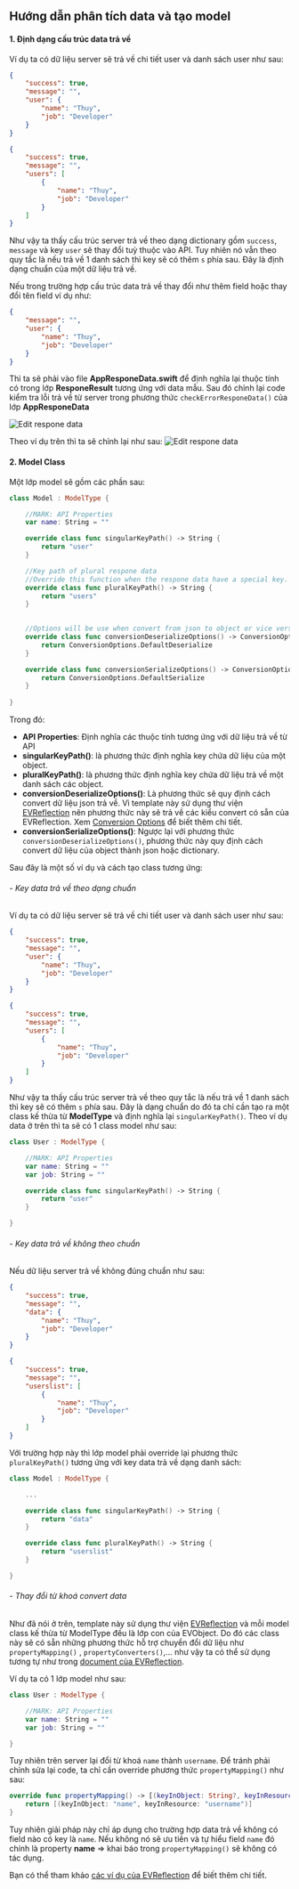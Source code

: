 ## Hướng dẫn phân tích data và tạo model
#### 1. Định dạng cấu trúc data trả về
Ví dụ ta có dữ liệu server sẽ trả về chi tiết user và danh sách user như sau:

```json
{
    "success": true,
    "message": "",
    "user": {
        "name": "Thuy",
        "job": "Developer"
    }
}
```

```json
{
    "success": true,
    "message": "",
    "users": [
        {
            "name": "Thuy",
            "job": "Developer"
        }
    ]
}
```

Như vậy ta thấy cấu trúc server trả về theo dạng dictionary gồm `success`, `message` và key `user` sẽ thay đổi tuỳ thuộc vào API. Tuy nhiên nó vẫn theo quy tắc là nếu trả về 1 danh sách thì key sẽ có thêm `s` phía sau. Đây là định dạng chuẩn của một dữ liệu trả về. 

Nếu trong trường hợp cấu trúc data trả về thay đổi như thêm field hoặc thay đổi tên field ví dụ như:

```json
{
    "message": "",
    "user": {
        "name": "Thuy",
        "job": "Developer"
    }
}
```

Thì ta sẽ phải vào file **AppResponeData.swift** để định nghĩa lại thuộc tính có trong lớp **ResponeResult** tương ứng với data mẫu. Sau đó chỉnh lại code kiểm tra lỗi trả về từ server trong phương thức `checkErrorResponeData()` của lớp **AppResponeData**

![Edit respone data](Images/mt1.png)

Theo ví dụ trên thì ta sẽ chỉnh lại như sau:
![Edit respone data](Images/mt2.png)

#### 2. Model Class

Một lớp model sẽ gồm các phần sau:

```swift
class Model : ModelType {

    //MARK: API Properties
    var name: String = ""

    override class func singularKeyPath() -> String {
        return "user"
    }

    //Key path of plural respone data
    //Override this function when the respone data have a special key. By default is adding `s` at the end.
    override class func pluralKeyPath() -> String {
    	return "users"
    }

    
    //Options will be use when convert from json to object or vice versa
    override class func conversionDeserializeOptions() -> ConversionOptions {
    	return ConversionOptions.DefaultDeserialize
    }

    override class func conversionSerializeOptions() -> ConversionOptions {
    	return ConversionOptions.DefaultSerialize
    }
    
}
```

Trong đó:
- **API Properties**: Định nghĩa các thuộc tính tương ứng với dữ liệu trả về từ API
- **singularKeyPath()**: là phương thức định nghĩa key chứa dữ liệu của một object.
- **pluralKeyPath()**: là phương thức định nghĩa key chứa dữ liệu trả về một danh sách các object.
- **conversionDeserializeOptions()**: Là phương thức sẽ quy định cách convert dữ liệu json trả về. Vì template này sử dụng thư viện [EVReflection](https://github.com/evermeer/EVReflection) nên phương thức này sẽ trả về các kiểu convert có sẵn của EVReflection. Xem [Conversion Options](https://github.com/evermeer/EVReflection#conversion-options) để biết thêm chi tiết.
- **conversionSerializeOptions()**: Ngược lại với phương thức `conversionDeserializeOptions()`, phương thức này quy định cách convert dữ liệu của object thành json hoặc dictionary.

Sau đây là một số ví dụ và cách tạo class tương ứng:

###### - Key data trả về theo dạng chuẩn
Ví dụ ta có dữ liệu server sẽ trả về chi tiết user và danh sách user như sau:

```json
{
    "success": true,
    "message": "",
    "user": {
        "name": "Thuy",
        "job": "Developer"
    }
}
```

```json
{
    "success": true,
    "message": "",
    "users": [
        {
            "name": "Thuy",
            "job": "Developer"
        }
    ]
}
```

Như vậy ta thấy cấu trúc server trả về theo quy tắc là nếu trả về 1 danh sách thì key sẽ có thêm `s` phía sau. Đây là dạng chuẩn do đó ta chỉ cần tạo ra một class kế thừa từ **ModelType** và định nghĩa lại `singularKeyPath()`. Theo ví dụ data ở trên thì ta sẽ có 1 class model như sau:

```swift
class User : ModelType {

    //MARK: API Properties
    var name: String = ""
    var job: String = ""

    override class func singularKeyPath() -> String {
        return "user"
    }

}
```


###### - Key data trả về không theo chuẩn
Nếu dữ liệu server trả về không đúng chuẩn như sau:

```json
{
    "success": true,
    "message": "",
    "data": {
        "name": "Thuy",
        "job": "Developer"
    }
}
```

```json
{
    "success": true,
    "message": "",
    "userslist": [
        {
            "name": "Thuy",
            "job": "Developer"
        }
    ]
}
```

Với trường hợp này thì lớp model phải override lại phương thức `pluralKeyPath()` tương ứng với key data trả về dạng danh sách:

```swift
class Model : ModelType {

    ...

    override class func singularKeyPath() -> String {
        return "data"
    }

    override class func pluralKeyPath() -> String {
    	return "userslist"
    }

}
```

###### - Thay đổi từ khoá convert data
Như đã nói ở trên, template này sử dụng thư viện [EVReflection](https://github.com/evermeer/EVReflection) và mỗi model class kế thừa từ ModelType đều là lớp con của EVObject. Do đó các class này sẽ có sẵn những phương thức hỗ trợ chuyển đổi dữ liệu như `propertyMapping()` , `propertyConverters()`,... như vậy ta có thể sử dụng tương tự như trong [document của EVReflection](https://github.com/evermeer/EVReflection#custom-keyword-mapping).

Ví dụ ta có 1 lớp model như sau:

```swift
class User : ModelType {

    //MARK: API Properties
    var name: String = ""
    var job: String = ""

}
```

Tuy nhiên trên server lại đổi từ khoá `name` thành `username`. Để tránh phải chỉnh sửa lại code, ta chỉ cần override phương thức `propertyMapping()` như sau:

```swift
override func propertyMapping() -> [(keyInObject: String?, keyInResource: String?)] {
    return [(keyInObject: "name", keyInResource: "username")]
}
```

Tuy nhiên giải pháp này chỉ áp dụng cho trường hợp data trả về không có field nào có key là `name`. Nếu không nó sẽ ưu tiên và tự hiểu field `name` đó chính là property **name** => khai báo trong `propertyMapping()` sẽ không có tác dụng.

Bạn có thể tham khảo [các ví dụ của EVReflection](https://github.com/evermeer/EVReflection#custom-keyword-mapping) để biết thêm chi tiết.